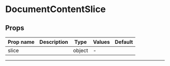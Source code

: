 # DocumentContentSlice

## Props

| Prop name | Description | Type   | Values | Default |
| --------- | ----------- | ------ | ------ | ------- |
| slice     |             | object | -      |         |

---
